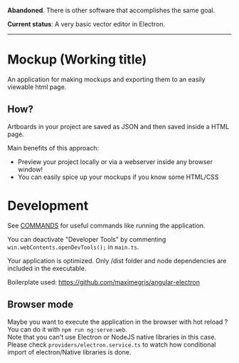 
**Abandoned**. There is other software that accomplishes the same goal. 

**Current status**: A very basic vector editor in Electron.

-------

# Mockup (Working title)

An application for making mockups and exporting them to an easily viewable html page.

## How?

Artboards in your project are saved as JSON and then saved inside a HTML page.

Main benefits of this approach:
 - Preview your project locally or via a webserver inside any browser window!
 - You can easily spice up your mockups if you know some HTML/CSS

# Development

See [COMMANDS](./commands.md) for useful commands like running the application.

You can deactivate "Developer Tools" by commenting `win.webContents.openDevTools();` in `main.ts`.

Your application is optimized. Only /dist folder and node dependencies are included in the executable.

Boilerplate used: https://github.com/maximegris/angular-electron

## Browser mode

Maybe you want to execute the application in the browser with hot reload ? You can do it with `npm run ng:serve:web`.  
Note that you can't use Electron or NodeJS native libraries in this case. Please check `providers/electron.service.ts` to watch how conditional import of electron/Native libraries is done.
